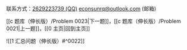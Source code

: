 联系方式：<a href="https://qm.qq.com/q/iA1sKuakak">2629223739 (QQ)</a> <a href="mailto:econsunrq@outlook.com">econsunrq@outlook.com (邮箱)</a>

[[c 题库（伸长版）/Problem 0023|下一题]]，[[c 题库（伸长版）/Problem 0021|上一题]]，[[0 主页|回到主页]]

![[1 汇总问题（伸长版）#^0022]]